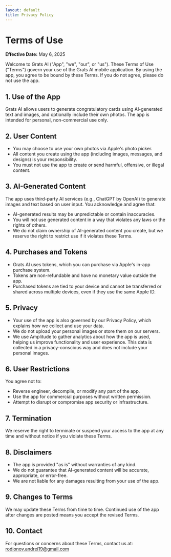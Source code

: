```yaml
---
layout: default
title: Privacy Policy
---
```


# Terms of Use

**Effective Date:** May 6, 2025

Welcome to Grats AI ("App", "we", "our", or "us"). These Terms of Use ("Terms") govern your use of the Grats AI mobile application. By using the app, you agree to be bound by these Terms. If you do not agree, please do not use the app.

## 1. Use of the App

Grats AI allows users to generate congratulatory cards using AI-generated text and images, and optionally include their own photos. The app is intended for personal, non-commercial use only.

## 2. User Content

- You may choose to use your own photos via Apple's photo picker.
- All content you create using the app (including images, messages, and designs) is your responsibility.
- You must not use the app to create or send harmful, offensive, or illegal content.

## 3. AI-Generated Content

The app uses third-party AI services (e.g., ChatGPT by OpenAI) to generate images and text based on user input. You acknowledge and agree that:

- AI-generated results may be unpredictable or contain inaccuracies.
- You will not use generated content in a way that violates any laws or the rights of others.
- We do not claim ownership of AI-generated content you create, but we reserve the right to restrict use if it violates these Terms.

## 4. Purchases and Tokens

- Grats AI uses tokens, which you can purchase via Apple's in-app purchase system.
- Tokens are non-refundable and have no monetary value outside the app.
- Purchased tokens are tied to your device and cannot be transferred or shared across multiple devices, even if they use the same Apple ID.

## 5. Privacy

- Your use of the app is also governed by our Privacy Policy, which explains how we collect and use your data.
- We do not upload your personal images or store them on our servers.
- We use Amplitude to gather analytics about how the app is used, helping us improve functionality and user experience. This data is collected in a privacy-conscious way and does not include your personal images.

## 6. User Restrictions

You agree not to:

- Reverse engineer, decompile, or modify any part of the app.
- Use the app for commercial purposes without written permission.
- Attempt to disrupt or compromise app security or infrastructure.

## 7. Termination

We reserve the right to terminate or suspend your access to the app at any time and without notice if you violate these Terms.

## 8. Disclaimers

- The app is provided "as is" without warranties of any kind.
- We do not guarantee that AI-generated content will be accurate, appropriate, or error-free.
- We are not liable for any damages resulting from your use of the app.

## 9. Changes to Terms

We may update these Terms from time to time. Continued use of the app after changes are posted means you accept the revised Terms.

## 10. Contact

For questions or concerns about these Terms, contact us at:
[rodionov.andrei19@gmail.com](mailto:rodionov.andrei19@gmail.com)